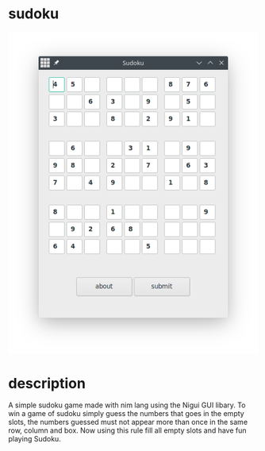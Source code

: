 # sudoku

![screenshot](assets/img/icon.png)

# description

A simple sudoku game made with nim lang using the Nigui GUI libary.
To win a game of sudoku simply guess the numbers that goes in the empty slots,
the numbers guessed must not appear more than once in the same row, column and
box. Now using this rule fill all empty slots and have fun playing Sudoku.
